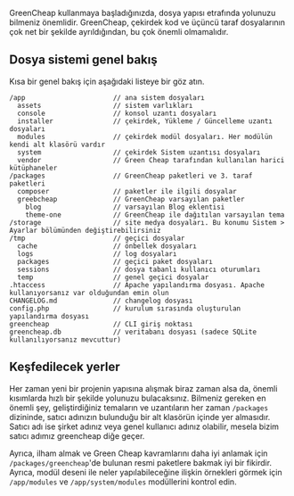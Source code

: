 <p class="uk-article-lead">GreenCheap kullanmaya başladığınızda, dosya yapısı etrafında yolunuzu bilmeniz önemlidir. GreenCheap, çekirdek kod ve üçüncü taraf dosyalarının çok net bir şekilde ayrıldığından, bu çok önemli olmamalıdır.</p>

## Dosya sistemi genel bakış

Kısa bir genel bakış için aşağıdaki listeye bir göz atın.

```
/app                      // ana sistem dosyaları
  assets                  // sistem varlıkları
  console                 // konsol uzantı dosyaları
  installer               // çekirdek, Yükleme / Güncelleme uzantı dosyaları
  modules                 // çekirdek modül dosyaları. Her modülün kendi alt klasörü vardır
  system                  // çekirdek Sistem uzantısı dosyaları
  vendor                  // Green Cheap tarafından kullanılan harici kütüphaneler
/packages                 // GreenCheap paketleri ve 3. taraf paketleri
  composer                // paketler ile ilgili dosyalar
  greebcheap              // GreenCheap varsayılan paketler
    blog                  // varsayılan Blog eklentisi
    theme-one             // GreenCheap ile dağıtılan varsayılan tema
/storage                  // site medya dosyaları. Bu konumu Sistem > Ayarlar bölümünden değiştirebilirsiniz
/tmp                      // geçici dosyalar
  cache                   // önbellek dosyaları
  logs                    // log dosyaları
  packages                // geçici paket dosyaları
  sessions                // dosya tabanlı kullanıcı oturumları
  temp                    // genel geçici dosyalar
.htaccess                 // Apache yapılandırma dosyası. Apache kullanıyorsanız var olduğundan emin olun
CHANGELOG.md              // changelog dosyası
config.php                // kurulum sırasında oluşturulan yapılandırma dosyası
greencheap                // CLI giriş noktası
greencheap.db             // veritabanı dosyası (sadece SQLite kullanılıyorsanız mevcuttur)
```

## Keşfedilecek yerler

Her zaman yeni bir projenin yapısına alışmak biraz zaman alsa da, önemli kısımlarda hızlı bir şekilde yolunuzu bulacaksınız. Bilmeniz gereken en önemli şey, geliştirdiğiniz temaların ve uzantıların her zaman `/packages` dizininde, satıcı adınızın bulunduğu bir alt klasörün içinde yer almasıdır. Satıcı adı ise şirket adınız veya genel kullanıcı adınız olabilir, mesela bizim satıcı adımız greencheap diğe geçer.

Ayrıca, ilham almak ve Green Cheap kavramlarını daha iyi anlamak için `/packages/greencheap`'de bulunan resmi paketlere bakmak iyi bir fikirdir. Ayrıca, modül deseni ile neler yapılabileceğine ilişkin örnekleri görmek için `/app/modules` ve `/app/system/modules` modüllerini kontrol edin.
